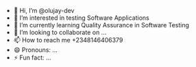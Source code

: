 - 👋 Hi, I’m @olujay-dev
- 👀 I’m interested in testing Software Applications
- 🌱 I’m currently learning Quality Assurance in Software Testing
- 💞️ I’m looking to collaborate on ...
- 📫 How to reach me +2348146406379
- 😄 Pronouns: ...
- ⚡ Fun fact: ...

<!---
olujay-dev/olujay-dev is a ✨ special ✨ repository because its `README.md` (this file) appears on your GitHub profile.
You can click the Preview link to take a look at your changes.
--->
